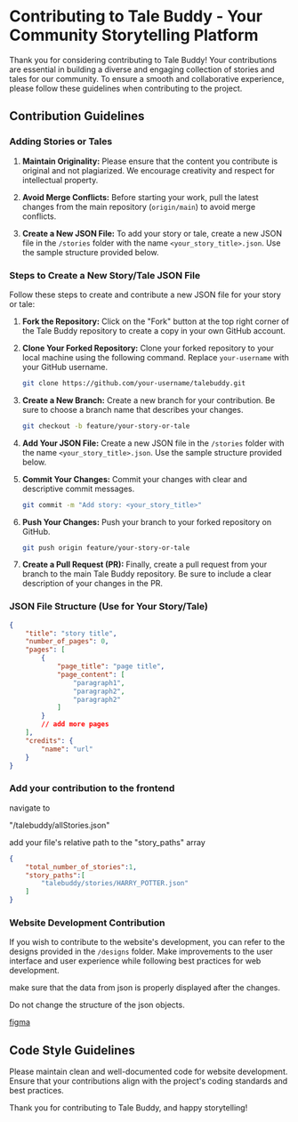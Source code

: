 # Contributing to Tale Buddy - Your Community Storytelling Platform

Thank you for considering contributing to Tale Buddy! Your contributions are essential in building a diverse and engaging collection of stories and tales for our community. To ensure a smooth and collaborative experience, please follow these guidelines when contributing to the project.

## Contribution Guidelines

### Adding Stories or Tales

1. **Maintain Originality:** Please ensure that the content you contribute is original and not plagiarized. We encourage creativity and respect for intellectual property.

2. **Avoid Merge Conflicts:** Before starting your work, pull the latest changes from the main repository (`origin/main`) to avoid merge conflicts.

3. **Create a New JSON File:** To add your story or tale, create a new JSON file in the `/stories` folder with the name `<your_story_title>.json`. Use the sample structure provided below.

### Steps to Create a New Story/Tale JSON File

Follow these steps to create and contribute a new JSON file for your story or tale:

1. **Fork the Repository:** Click on the "Fork" button at the top right corner of the Tale Buddy repository to create a copy in your own GitHub account.

2. **Clone Your Forked Repository:** Clone your forked repository to your local machine using the following command. Replace `your-username` with your GitHub username.

   ```bash
   git clone https://github.com/your-username/talebuddy.git
   ```

3. **Create a New Branch:** Create a new branch for your contribution. Be sure to choose a branch name that describes your changes.

   ```bash
   git checkout -b feature/your-story-or-tale
   ```

4. **Add Your JSON File:** Create a new JSON file in the `/stories` folder with the name `<your_story_title>.json`. Use the sample structure provided below.

5. **Commit Your Changes:** Commit your changes with clear and descriptive commit messages.

   ```bash
   git commit -m "Add story: <your_story_title>"
   ```

6. **Push Your Changes:** Push your branch to your forked repository on GitHub.

   ```bash
   git push origin feature/your-story-or-tale
   ```

7. **Create a Pull Request (PR):** Finally, create a pull request from your branch to the main Tale Buddy repository. Be sure to include a clear description of your changes in the PR.

### JSON File Structure (Use for Your Story/Tale)

```json
{
    "title": "story title",
    "number_of_pages": 0,
    "pages": [
        {
            "page_title": "page title",
            "page_content": [
                "paragraph1",
                "paragraph2",
                "paragraph2"
            ]
        }
        // add more pages
    ],
    "credits": {
        "name": "url"
    }
}
```

### Add your contribution to the frontend

navigate to 

"/talebuddy/allStories.json"

add your file's relative path to the "story_paths" array

```json
{
    "total_number_of_stories":1,
    "story_paths":[
        "talebuddy/stories/HARRY_POTTER.json"
    ]
}
```

### Website Development Contribution

If you wish to contribute to the website's development, you can refer to the designs provided in the `/designs` folder. Make improvements to the user interface and user experience while following best practices for web development.

make sure that the data from json is properly displayed after the changes.

Do not change the structure of the json objects.

[figma](https://www.figma.com/file/Ytjhr2hushiuM5ZblRWjrz/NN_Hacktober?type=design&node-id=0%3A1&mode=design&t=svBHSaUF1Zl1HTGw-1)

## Code Style Guidelines

Please maintain clean and well-documented code for website development. Ensure that your contributions align with the project's coding standards and best practices.

Thank you for contributing to Tale Buddy, and happy storytelling!
